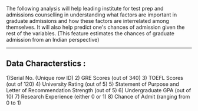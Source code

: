 The following analysis will help leading institute for test prep and admissions counselling in understanding what factors are important in graduate admissions and how these factors are interrelated among themselves. 
It will also help predict one's chances of admission given the rest of the variables.
(This feature estimates the chances of graduate admission from an Indian perspective)


-------------------------
Data Characterstics :
-------------------------
1)Serial No. (Unique row ID)
2) GRE Scores (out of 340)
3) TOEFL Scores (out of 120)
4) University Rating (out of 5)
5) Statement of Purpose and Letter of Recommendation Strength (out of 5)
6) Undergraduate GPA (out of 10)
7) Research Experience (either 0 or 1)
8) Chance of Admit (ranging from 0 to 1)

 
